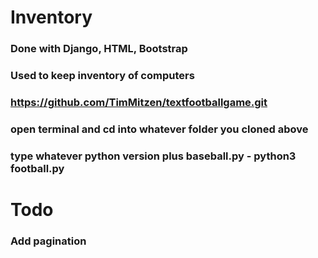 # Inventory

### Done with Django, HTML, Bootstrap
### Used to keep inventory of computers
### https://github.com/TimMitzen/textfootballgame.git
### open terminal and cd into whatever folder you cloned above
### type whatever python version plus baseball.py - python3 football.py
# Todo
### Add pagination
